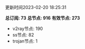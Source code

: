 更新时间2023-02-20 18:25:31

**总订阅: 73**
**总节点: 916**
**有效节点: 273**
- v2ray节点: 190
- ss节点: 82
- trojan节点: 1
